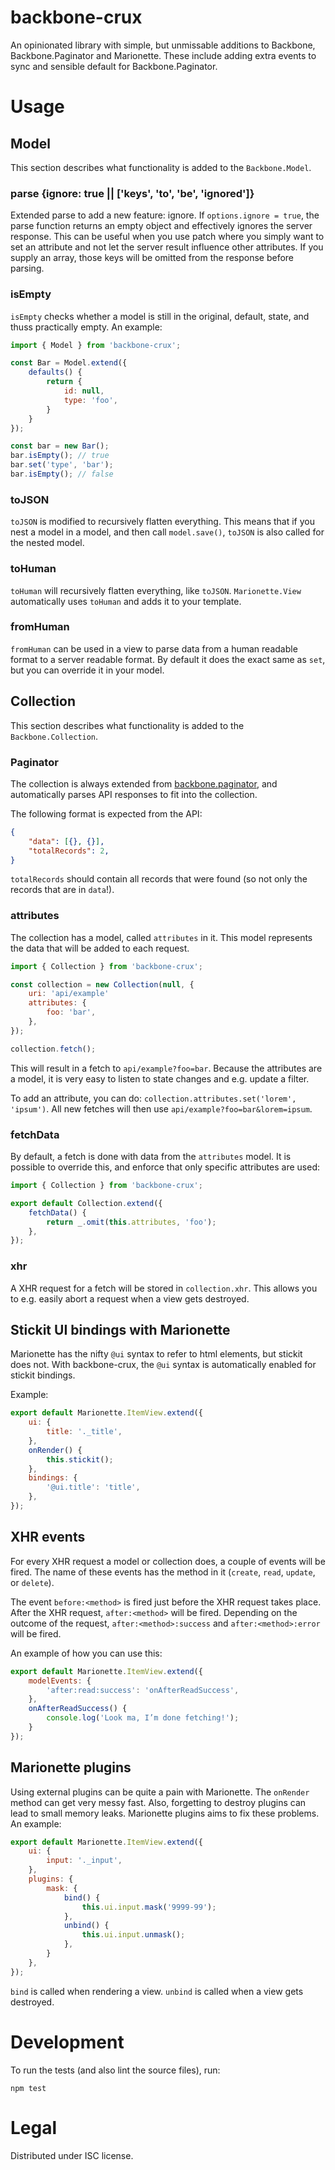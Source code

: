 # backbone-crux

An opinionated library with simple, but unmissable additions to Backbone, Backbone.Paginator and Marionette. These include adding extra events to sync and sensible default for Backbone.Paginator.

# Usage

## Model

This section describes what functionality is added to the `Backbone.Model`.

### parse {ignore: true || ['keys', 'to', 'be', 'ignored']}

Extended parse to add a new feature: ignore. If `options.ignore = true`, the parse function returns an empty object and effectively ignores the server response. This can be useful when you use patch where you simply want to set an attribute and not let the server result influence other attributes. If you supply an array, those keys will be omitted from the response before parsing.

### isEmpty

`isEmpty` checks whether a model is still in the original, default, state, and thuss practically empty. An example:

```js
import { Model } from 'backbone-crux';

const Bar = Model.extend({
    defaults() {
        return {
            id: null,
            type: 'foo',
        }
    }
});

const bar = new Bar();
bar.isEmpty(); // true
bar.set('type', 'bar');
bar.isEmpty(); // false
```

### toJSON

`toJSON` is modified to recursively flatten everything. This means that if you nest a model in a model, and then call `model.save()`, `toJSON` is also called for the nested model.

### toHuman

`toHuman` will recursively flatten everything, like `toJSON`. `Marionette.View` automatically uses `toHuman` and adds it to your template.

### fromHuman

`fromHuman` can be used in a view to parse data from a human readable format to a server readable format. By default it does the exact same as `set`, but you can override it in your model.

## Collection

This section describes what functionality is added to the `Backbone.Collection`.

### Paginator

The collection is always extended from [backbone.paginator](https://github.com/backbone-paginator/backbone.paginator), and automatically parses API responses to fit into the collection.

The following format is expected from the API:

```json
{
    "data": [{}, {}],
    "totalRecords": 2,
}
```

`totalRecords` should contain all records that were found (so not only the records that are in `data`!).

### attributes

The collection has a model, called `attributes` in it. This model represents the data that will be added to each request.

```js
import { Collection } from 'backbone-crux';

const collection = new Collection(null, {
    uri: 'api/example'
    attributes: {
        foo: 'bar',
    },
});

collection.fetch();
```

This will result in a fetch to `api/example?foo=bar`. Because the attributes are a model, it is very easy to listen to state changes and e.g. update a filter.

To add an attribute, you can do: `collection.attributes.set('lorem', 'ipsum')`. All new fetches will then use `api/example?foo=bar&lorem=ipsum`.

### fetchData

By default, a fetch is done with data from the `attributes` model. It is possible to override this, and enforce that only specific attributes are used:

```js
import { Collection } from 'backbone-crux';

export default Collection.extend({
    fetchData() {
        return _.omit(this.attributes, 'foo');
    },
});
```

### xhr

A XHR request for a fetch will be stored in `collection.xhr`. This allows you to e.g. easily abort a request when a view gets destroyed.

## Stickit UI bindings with Marionette

Marionette has the nifty `@ui` syntax to refer to html elements, but stickit 
does not. With backbone-crux, the `@ui` syntax is automatically enabled for stickit bindings.

Example:

```js
export default Marionette.ItemView.extend({
    ui: {
        title: '._title',
    },
    onRender() {
        this.stickit();
    },
    bindings: {
        '@ui.title': 'title',
    },
});
```

## XHR events

For every XHR request a model or collection does, a couple of events will be fired. The name of these events has the method in it (`create`, `read`, `update`, or `delete`).

The event `before:<method>` is fired just before the XHR request takes place. After the XHR request, `after:<method>` will be fired. Depending on the outcome of the request, `after:<method>:success` and `after:<method>:error` will be fired.

An example of how you can use this:

```js
export default Marionette.ItemView.extend({
    modelEvents: {
        'after:read:success': 'onAfterReadSuccess',
    },
    onAfterReadSuccess() {
        console.log('Look ma, I’m done fetching!');
    }
});
```

## Marionette plugins

Using external plugins can be quite a pain with Marionette. The `onRender` method can get very messy fast. Also, forgetting to destroy plugins can lead to small memory leaks. Marionette plugins aims to fix these problems. An example:

```js
export default Marionette.ItemView.extend({
    ui: {
        input: '._input',
    },
    plugins: {
        mask: {
            bind() {
                this.ui.input.mask('9999-99');
            },
            unbind() {
                this.ui.input.unmask();
            },
        }
    },
});
```

`bind` is called when rendering a view. `unbind` is called when a view gets destroyed.

# Development

To run the tests (and also lint the source files), run:

```
npm test
```

# Legal

Distributed under ISC license.
